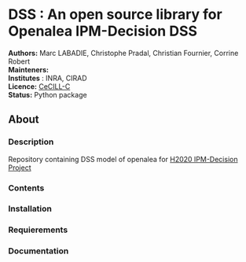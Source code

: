 # DSS : An open source library for Openalea IPM-Decision DSS

**Authors:** Marc LABADIE, Christophe Pradal, Christian Fournier, Corrine Robert   
**Mainteners:**   
**Institutes** : INRA, CIRAD  
**Licence:** [CeCILL-C](/DSS/LICENSE.txt)  
**Status:** Python package

## About

### Description

Repository containing DSS model of openalea for [H2020 IPM-Decision Project](https://www.ipmdecisions.net/) 

### Contents

### Installation

### Requierements

### Documentation

